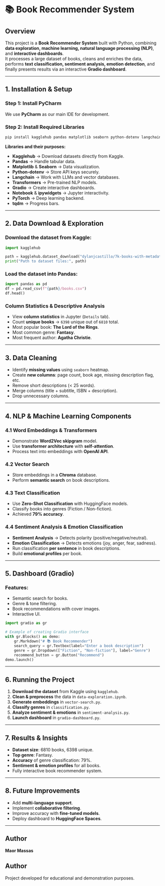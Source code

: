
# 📚 Book Recommender System


## Overview
This project is a **Book Recommender System** built with Python, combining **data exploration, machine learning, natural language processing (NLP)**, and **interactive dashboards**.  
It processes a large dataset of books, cleans and enriches the data, performs **text classification, sentiment analysis, emotion detection**, and finally presents results via an interactive **Gradio dashboard**.

---

## 1. Installation & Setup

### Step 1: Install PyCharm
We use **PyCharm** as our main IDE for development.

### Step 2: Install Required Libraries
```bash
pip install kagglehub pandas matplotlib seaborn python-dotenv langchain-community langchain-openai langchain-chroma transformers gradio notebook ipywidgets torch torchvision torchaudio tqdm
```

**Libraries and their purposes:**
- **Kagglehub** → Download datasets directly from Kaggle.
- **Pandas** → Handle tabular data.
- **Matplotlib** & **Seaborn** → Data visualization.
- **Python-dotenv** → Store API keys securely.
- **Langchain** → Work with LLMs and vector databases.
- **Transformers** → Pre-trained NLP models.
- **Gradio** → Create interactive dashboards.
- **Notebook** & **ipywidgets** → Jupyter interactivity.
- **PyTorch** → Deep learning backend.
- **tqdm** → Progress bars.

---

## 2. Data Download & Exploration

### Download the dataset from Kaggle:
```python
import kagglehub

path = kagglehub.dataset_download("dylanjcastillo/7k-books-with-metadata")
print("Path to dataset files:", path)
```

### Load the dataset into Pandas:
```python
import pandas as pd
df = pd.read_csv(f"{path}/books.csv")
df.head()
```

### Column Statistics & Descriptive Analysis
- View **column statistics** in Jupyter (`Details` tab).
- Count **unique books** → `6398` unique out of `6810` total.
- Most popular book: **The Lord of the Rings**.
- Most common genre: **Fantasy**.
- Most frequent author: **Agatha Christie**.

---

## 3. Data Cleaning
- Identify **missing values** using `seaborn` heatmap.
- Create **new columns**: page count, book age, missing description flag, etc.
- Remove short descriptions (< 25 words).
- Merge columns (title + subtitle, ISBN + description).
- Drop unnecessary columns.

---

## 4. NLP & Machine Learning Components

### 4.1 Word Embeddings & Transformers
- Demonstrate **Word2Vec skipgram** model.
- Use **transformer architecture** with **self-attention**.
- Process text into embeddings with **OpenAI API**.

### 4.2 Vector Search
- Store embeddings in a **Chroma** database.
- Perform **semantic search** on book descriptions.

### 4.3 Text Classification
- Use **Zero-Shot Classification** with HuggingFace models.
- Classify books into genres (Fiction / Non-fiction).
- Achieved **79% accuracy**.

### 4.4 Sentiment Analysis & Emotion Classification
- **Sentiment Analysis** → Detects polarity (positive/negative/neutral).
- **Emotion Classification** → Detects emotions (joy, anger, fear, sadness).
- Run classification **per sentence** in book descriptions.
- Build **emotional profiles** per book.

---

## 5. Dashboard (Gradio)

### Features:
- Semantic search for books.
- Genre & tone filtering.
- Book recommendations with cover images.
- Interactive UI.

```python
import gradio as gr

# Example of creating Gradio interface
with gr.Blocks() as demo:
    gr.Markdown("# 📚 Book Recommender")
    search_query = gr.Textbox(label="Enter a book description")
    genre = gr.Dropdown(["Fiction", "Non-fiction"], label="Genre")
    recommend_button = gr.Button("Recommend")
demo.launch()
```

---

## 6. Running the Project

1. **Download the dataset** from Kaggle using `kagglehub`.
2. **Clean & preprocess** the data in `data-exploration.ipynb`.
3. **Generate embeddings** in `vector-search.py`.
4. **Classify genres** in `classification.py`.
5. **Analyze sentiment & emotions** in `sentiment-analysis.py`.
6. **Launch dashboard** in `gradio-dashboard.py`.

---

## 7. Results & Insights
- **Dataset size**: 6810 books, 6398 unique.
- **Top genre**: Fantasy.
- **Accuracy** of genre classification: 79%.
- **Sentiment & emotion profiles** for all books.
- Fully interactive book recommender system.

---

## 8. Future Improvements
- Add **multi-language support**.
- Implement **collaborative filtering**.
- Improve accuracy with **fine-tuned models**.
- Deploy dashboard to **HuggingFace Spaces**.

---

## Author
**Maor Massas**

## Author
Project developed for educational and demonstration purposes.
